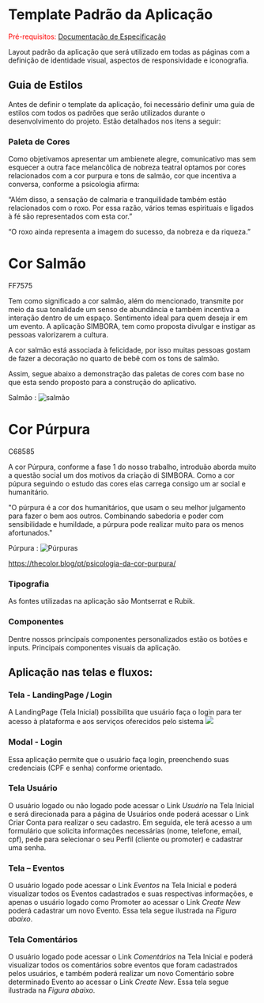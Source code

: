 # Template Padrão da Aplicação

<span style="color:red">Pré-requisitos: <a href="2-Especificação do Projeto.md"> Documentação de Especificação</a></span>

Layout padrão da aplicação que será utilizado em todas as páginas com a definição de identidade visual, aspectos de responsividade e iconografia.

## Guia de Estilos
Antes de definir o template da aplicação, foi necessário definir uma guia de estilos com todos os padrões que serão utilizados durante o desenvolvimento do projeto. Estão detalhados nos itens a seguir:


### Paleta de Cores

Como objetivamos apresentar um ambienete alegre, comunicativo mas sem esquecer a outra face melancôlica de nobreza teatral optamos por cores relacionados com a cor purpura e tons de salmão, cor que incentiva a conversa, conforme a psicologia afirma:

“Além disso, a sensação de calmaria e tranquilidade também estão relacionados com o roxo. Por essa razão, vários temas espirituais e ligados à fé são representados com esta cor.”

“O roxo ainda representa a imagem do sucesso, da nobreza e da riqueza.”

# Cor Salmão 
FF7575

Tem como significado a cor salmão, além do mencionado,  transmite por meio da  sua  tonalidade um senso de abundância e também incentiva a interação dentro de um espaço. Sentimento ideal para quem deseja ir em um evento. A aplicação SIMBORA, tem como proposta divulgar e instigar as pessoas valorizarem a cultura. 

A cor salmão está associada à felicidade, por isso muitas pessoas gostam de fazer a decoração no quarto de bebê com os tons de salmão.

Assim, segue abaixo a demonstração das paletas de cores com base no que esta sendo proposto para a construção do aplicativo.

  Salmão : ![salmão](https://user-images.githubusercontent.com/84060551/160533947-438b9ff0-d129-4bb6-a65c-ad97a25dccde.png)
  
# Cor Púrpura  
C68585 

A cor Púrpura, conforme a fase 1 do nosso trabalho, introduão aborda muito a questão social um dos motivos da criação di SIMBORA. Como a cor púpura seguindo o estudo das cores elas carrega consigo um ar social e humanitário. 

"O púrpura é a cor dos humanitários, que usam o seu melhor julgamento para fazer o bem aos outros. Combinando sabedoria e poder com sensibilidade e humildade, a púrpura pode realizar muito para os menos afortunados."
  
  Púrpura :  ![Púrpuras](https://user-images.githubusercontent.com/84060551/160533054-cbff8a47-558c-419a-b9f4-45ea009644ba.png)

https://thecolor.blog/pt/psicologia-da-cor-purpura/

### Tipografia
As fontes utilizadas na aplicação são Montserrat e Rubik.

### Componentes
Dentre nossos principais componentes personalizados estão os botões e inputs. Principais componentes visuais da aplicação.


## Aplicação nas telas e fluxos:

### Tela - LandingPage / Login 
A LandingPage (Tela Inicial) possibilita que usuário faça o login para ter acesso à plataforma e aos serviços oferecidos pelo sistema
![](https://github.com/)
<br>

### Modal - Login 
Essa aplicação permite que o usuário faça login, preenchendo suas credenciais (CPF e senha) conforme orientado. 
<br>

### Tela Usuário 
O usuário logado ou não logado pode acessar o Link *Usuário* na Tela Inicial e será direcionada para a página de Usuários onde poderá  acessar o Link Criar Conta para realizar o seu cadastro. Em seguida, ele terá acesso a um formulário que solicita informações necessárias (nome, telefone, email, cpf), pede para selecionar o seu Perfil (cliente ou promoter) e cadastrar uma senha.

### Tela – Eventos
O usuário logado pode acessar o Link  *Eventos* na Tela Inicial e poderá visualizar todos os Eventos cadastrados e suas respectivas informações, e apenas o usuário logado como Promoter ao acessar o Link *Create New* poderá cadastrar um novo Evento. Essa tela segue ilustrada na *Figura abaixo*. 

### Tela Comentários  
O usuário logado pode acessar o Link  *Comentários* na Tela Inicial e poderá visualizar todos os comentários sobre eventos que foram cadastrados pelos usuários, e também poderá realizar um novo Comentário sobre determinado Evento ao acessar o Link *Create New*. Essa tela segue ilustrada na *Figura abaixo*. 


